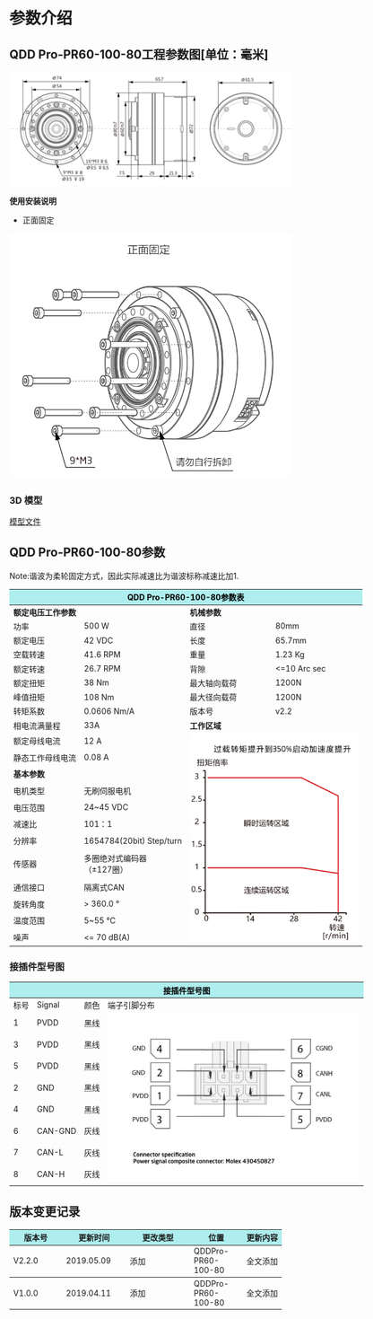 # 参数介绍 
## QDD Pro-PR60-100-80工程参数图[单位：毫米]
![QDD Pro-PR60-101-80]( ../img/Qddpro_PR60_x_80_v2_2三视图.png ) 

**使用安装说明**
*   正面固定

![Qddpro_PR60_x_80_v2_2正面固定.png](../img/Qddpro_PR60_x_80_v2_2正面固定.png "fig:Qddpro_PR60_x_80_v2_2.png") 
### 3D 模型
[模型文件]( ../img/QDD_Pro-PR60-100-80_v2_2.step.zip )


## QDD Pro-PR60-100-80参数

Note:谐波为柔轮固定方式，因此实际减速比为谐波标称减速比加1.

<table style="width:700px"><thead><tr><th colspan="4" style="background: PaleTurquoise; color: black;">QDD Pro-PR60-100-80参数表</th></tr></thead><tbody><tr><td colspan="2" width=50%><b>额定电压工作参数</b></td><td colspan="2" width=50%><b>机械参数</b></td></tr><tr><td>功率</td><td>500 W</td><td>直径</td><td>80mm</td></tr><tr><td>额定电压</td><td>42 VDC</td><td>长度</td><td>65.7mm</td></tr><tr><td>空载转速</td><td>41.6 RPM</td><td>重量</td><td>1.23 Kg</td></tr><tr><td>额定转速</td><td>26.7 RPM</td><td>背隙</td><td><=10 Arc sec</td></tr><tr><td>额定扭矩</td><td>38 Nm</td><td>最大轴向载荷</td><td>1200N</td></tr><tr><td>峰值扭矩</td><td>108 Nm</td><td>最大径向载荷</td><td>1200N</td></tr><tr><td>转矩系数</td><td>0.0606 Nm/A</td><td>版本号</td><td>v2.2</td></tr><tr><td>相电流满量程</td><td>33A</td><td colspan="2"><b>工作区域</b></td></tr><tr><td>额定母线电流</td><td>12 A</td><td colspan="2" rowspan="15"><img src="../img/QddPro-PR60-100-80_v2_2曲线.png" style="width:300px"></td></tr><tr><td>静态工作母线电流</td><td>0.08 A</td></tr><tr><td colspan="2"><b>基本参数</b></td></tr><tr><td>电机类型</td><td>无刷伺服电机</td></tr><tr><td>电压范围</td><td>24~45 VDC</td></tr><tr><td>减速比</td><td>101：1</td></tr><tr><td>分辨率</td><td>1654784(20bit) Step/turn</td></tr><tr><td>传感器</td><td>多圈绝对式编码器</br>（±127圈）</td></tr><tr><td>通信接口</td><td>隔离式CAN</td></tr><tr><td>旋转角度</td><td>> 360.0 °</td></tr><tr><td>温度范围</td><td>5~55 °C</td></tr><tr><td>噪声</td><td><= 70 dB(A)</td></tr></tbody></table>


### 接插件型号图
<table class="tableizer-table" style="width:700px">
<thead><tr class="tableizer-firstrow"><th colspan="4" style="background: PaleTurquoise; color: black;">接插件型号图</th></tr></thead><tbody><tr><td>标号</td><td>Signal</td><td>颜色</td><td >端子引脚分布</td></tr><tr><td>1</td><td>PVDD</td><td>黑线</td><td rowspan="9"><img src="../img/配线2-2.png" style="width:450px"></td></tr><tr><td>3</td><td>PVDD</td><td>黑线</td></tr><tr><td>5</td><td>PVDD</td><td>黑线</td></tr><tr><td>2</td><td>GND</td><td>黑线</td></tr><tr><td>4</td><td>GND</td><td>黑线</td></tr><tr><td>6</td><td>CAN-GND</td><td>灰线</td></tr><tr><td>7</td><td>CAN-L</td><td>灰线</td></tr><tr><td>8</td><td>CAN-H</td><td>灰线</td></tr></tbody></table>

## 版本变更记录


<table style="width:600px"><thead><tr style="background:PaleTurquoise"><th style="width:80px">版本号</th><th style="width:100px">更新时间</th><th style="width:100px">更改类型</th><th style="width:80px">位置</th><th>更新内容</th></tr></thead><tbody><tr><td>V2.2.0</td><td>2019.05.09</td><td>添加</td><td>QDDPro-PR60-100-80</td><td>全文添加</th></tr></thead><tbody><tr><td>V1.0.0</td><td>2019.04.11</td><td>添加</td><td>QDDPro-PR60-100-80</td><td>全文添加</td></tbody></table>


